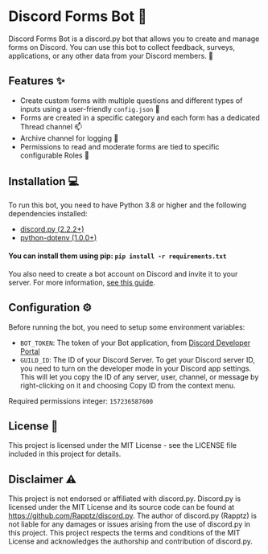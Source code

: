 # Discord Forms Bot :robot:

Discord Forms Bot is a discord.py bot that allows you to create and manage forms on Discord. You can use this bot to collect feedback, surveys, applications, or any other data from your Discord members. :speech_balloon:

## Features :sparkles:

- Create custom forms with multiple questions and different types of inputs using a user-friendly `config.json` :pencil:
- Forms are created in a specific category and each form has a dedicated Thread channel :mailbox:
- Archive channel for logging :page_facing_up:
- Permissions to read and moderate forms are tied to specific configurable Roles :busts_in_silhouette:

## Installation :computer:

To run this bot, you need to have Python 3.8 or higher and the following dependencies installed:
- [discord.py (2.2.2+)](https://pypi.org/project/discord.py/)
- [python-dotenv (1.0.0+)](https://pypi.org/project/python-dotenv/)

#### You can install them using pip: `pip install -r requirements.txt`

You also need to create a bot account on Discord and invite it to your server. For more information, [see this guide](https://discordpy.readthedocs.io/en/stable/discord.html).

## Configuration :gear:

Before running the bot, you need to setup some environment variables:
- `BOT_TOKEN`: The token of your Bot application, from [Discord Developer Portal](https://discord.com/developers/applications)
- `GUILD_ID`: The ID of your Discord Server. To get your Discord server ID, you need to turn on the developer mode in your Discord app settings. This will let you copy the ID of any server, user, channel, or message by right-clicking on it and choosing Copy ID from the context menu.

Required permissions integer: `157236587600`

## License :page_with_curl:

This project is licensed under the MIT License - see the LICENSE file included in this project for details.

## Disclaimer :warning:

This project is not endorsed or affiliated with discord.py. Discord.py is licensed under the MIT License and its source code can be found at https://github.com/Rapptz/discord.py. The author of discord.py (Rapptz) is not liable for any damages or issues arising from the use of discord.py in this project. This project respects the terms and conditions of the MIT License and acknowledges the authorship and contribution of discord.py. 
